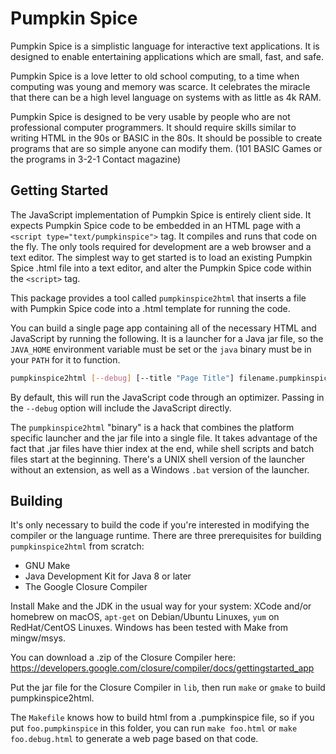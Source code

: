 # Pumpkin Spice

Pumpkin Spice is a simplistic language for interactive text
applications. It is designed to enable entertaining applications which
are small, fast, and safe.

Pumpkin Spice is a love letter to old school computing, to a time when
computing was young and memory was scarce. It celebrates the miracle
that there can be a high level language on systems with as little as
4k RAM.

Pumpkin Spice is designed to be very usable by people who are not
professional computer programmers. It should require skills similar to
writing HTML in the 90s or BASIC in the 80s. It should be possible to
create programs that are so simple anyone can modify them. (101 BASIC
Games or the programs in 3-2-1 Contact magazine)

## Getting Started

The JavaScript implementation of Pumpkin Spice is entirely client
side.  It expects Pumpkin Spice code to be embedded in an HTML page
with a `<script type="text/pumpkinspice">` tag. It compiles and runs
that code on the fly. The only tools required for development are a
web browser and a text editor.  The simplest way to get started is to
load an existing Pumpkin Spice .html file into a text editor, and
alter the Pumpkin Spice code within the `<script>` tag.

This package provides a tool called `pumpkinspice2html` that inserts a
file with Pumpkin Spice code into a .html template for running the
code.

You can build a single page app containing all of the necessary HTML
and JavaScript by running the following. It is a launcher for a Java
jar file, so the `JAVA_HOME` environment variable must be set or the
`java` binary must be in your `PATH` for it to function.

```bash
pumpkinspice2html [--debug] [--title "Page Title"] filename.pumpkinspice [<filename.html>]
```

By default, this will run the JavaScript code through an optimizer.
Passing in the `--debug` option will include the JavaScript directly.

The `pumpkinspice2html` "binary" is a hack that combines the platform
specific launcher and the jar file into a single file. It takes
advantage of the fact that .jar files have thier index at the end,
while shell scripts and batch files start at the beginning.  There's a
UNIX shell version of the launcher without an extension, as well as a
Windows `.bat` version of the launcher.

## Building

It's only necessary to build the code if you're interested in
modifying the compiler or the language runtime.  There are three
prerequisites for building `pumpkinspice2html` from scratch:

* GNU Make
* Java Development Kit for Java 8 or later
* The Google Closure Compiler

Install Make and the JDK in the usual way for your system: XCode
and/or homebrew on macOS, `apt-get` on Debian/Ubuntu Linuxes, `yum` on
RedHat/CentOS Linuxes.  Windows has been tested with Make from
mingw/msys.

You can download a .zip of the Closure Compiler here:
https://developers.google.com/closure/compiler/docs/gettingstarted_app

Put the jar file for the Closure Compiler in `lib`, then run `make` or
`gmake` to build pumpkinspice2html.

The `Makefile` knows how to build html from a .pumpkinspice file, so
if you put `foo.pumpkinspice` in this folder, you can run `make
foo.html` or `make foo.debug.html` to generate a web page based on
that code.
